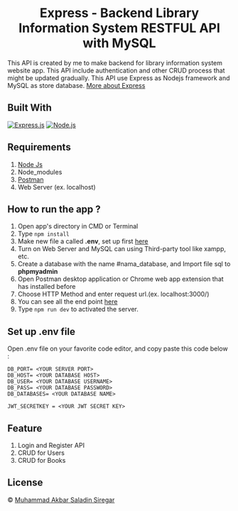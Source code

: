 <h1 align="center">Express - Backend Library Information System RESTFUL API with MySQL</h1>

This API is created by me to make backend for library information system website app. This API include authentication and other CRUD process that might be updated gradually. This API use Express as Nodejs framework and MySQL as store database. [More about Express](https://en.wikipedia.org/wiki/Express.js)

## Built With

[![Express.js](https://img.shields.io/badge/Express.js-4.x-orange.svg?style=rounded-square)](https://expressjs.com/en/starter/installing.html)
[![Node.js](https://img.shields.io/badge/Node.js-v.12.13-green.svg?style=rounded-square)](https://nodejs.org/)


## Requirements

1. <a href="https://nodejs.org/en/download/">Node Js</a>
2. Node_modules
3. <a href="https://www.getpostman.com/">Postman</a>
4. Web Server (ex. localhost)

## How to run the app ?

1. Open app's directory in CMD or Terminal
2. Type `npm install`
3. Make new file a called **.env**, set up first [here](#set-up-env-file)
4. Turn on Web Server and MySQL can using Third-party tool like xampp, etc.
5. Create a database with the name #nama_database, and Import file sql to **phpmyadmin**
6. Open Postman desktop application or Chrome web app extension that has installed before
7. Choose HTTP Method and enter request url.(ex. localhost:3000/)
8. You can see all the end point [here](https://documenter.getpostman.com/view/14780095/VUjSGPn3)
9. Type `npm run dev` to activated the server.

## Set up .env file

Open .env file on your favorite code editor, and copy paste this code below :

```
DB_PORT= <YOUR SERVER PORT>
DB_HOST= <YOUR DATABASE HOST>
DB_USER= <YOUR DATABASE USERNAME>
DB_PASS= <YOUR DATABASE PASSWORD>
DB_DATABASES= <YOUR DATABASE NAME>

JWT_SECRETKEY = <YOUR JWT SECRET KEY>
```

## Feature

1. Login and Register API
2. CRUD for Users
3. CRUD for Books


## License

© [Muhammad Akbar Saladin Siregar](https://github.com/akbarsaladin36/)

